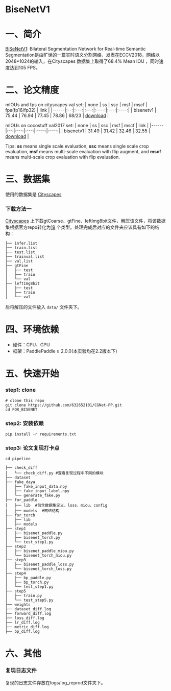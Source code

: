 # BiseNetV1


# 一、简介

[BiSeNetV1](https://arxiv.org/abs/1808.00897): Bilateral Segmentation Network for Real-time Semantic Segmentation是由旷世的一篇实时语义分割网络，发表在ECCV2018，网络以2048*1024的输入，在Cityscapes 数据集上取得了68.4% Mean IOU ，同时速度达到105 FPS。




# 二、论文精度


mIOUs and fps on cityscapes val set:
| none | ss | ssc | msf | mscf | fps(fp16/fp32) | link |
|------|:--:|:---:|:---:|:----:|:---:|:----:|
| bisenetv1 | 75.44 | 76.94 | 77.45 | 78.86 | 68/23 | [download](https://github.com/CoinCheung/BiSeNet/releases/download/0.0.0/model_final_v1_city_new.pth) |



mIOUs on cocostuff val2017 set:
| none | ss | ssc | msf | mscf | link |
|------|:--:|:---:|:---:|:----:|:----:|
| bisenetv1 | 31.49 | 31.42 | 32.46 | 32.55 | [download](https://github.com/CoinCheung/BiSeNet/releases/download/0.0.0/model_final_v1_coco_new.pth) |

Tips: 
**ss** means single scale evaluation, **ssc** means single scale crop evaluation, **msf** means multi-scale evaluation with flip augment, and **mscf** means multi-scale crop evaluation with flip evaluation. 



# 三、数据集

使用的数据集是 [Cityscapes](https://aistudio.baidu.com/aistudio/datasetdetail/64550) 

### 下载方法一

[Cityscapes](https://www.cityscapes-dataset.com/) 上下载gtCoarse、gtFine、leftImg8bit文件，解压该文件，将该数据集根据官方repo转化为[19](https://github.com/mcordts/cityscapesScripts/blob/master/cityscapesscripts/helpers/labels.py) 个类型。处理完成后对应的文件夹应该具有如下的结构：

```
├── infer.list
├── train.list
├── test.list
├── trainval.list
├── val.list
├── gtFine
│   ├── test
│   ├── train
│   └── val
├── leftImg8bit
│   ├── test
│   ├── train
│   └── val

```

后将解压的文件放入 `data/` 文件夹下。

# 四、环境依赖

- 硬件：CPU、GPU
- 框架：PaddlePaddle ≥ 2.0.0(本实验均在2.2版本下)

# 五、快速开始

### step1: clone

```
# clone this repo
git clone https://github.com/632652101/CGNet-PP.git
cd FOR_BISENET
```

### step2: 安装依赖

```
pip install -r requirements.txt
```

### step3: 论文复现打卡点
```
cd pipeline
```

```
├── check_diff
│   └── check_diff.py #查看复现过程中不同的模块
├── dataset
├── fake_daya
│   ├── fake_input_data.npy 
│   ├── fake_input_label.npy
│   └── generate_fake.py
├── for_paddle
│   ├── lib  #包含数据集定义，loss，miou，config
│   ├── models  #网络结构
├── for_torch
│   ├── lib
│   ├── models
├── step1
│   ├── bisenet_paddle.py
│   ├── bisenet_torch.py
│   └── test_step1.py
├── step2
│   ├── bisenet_paddle_miou.py
│   └── bisenet_torch_miou.py
├── step3
│   ├── bisenet_paddle_loss.py
│   └── bisenet_torch_loss.py
├── step4
│   ├── bp_paddle.py
│   ├── bp_torch.py
│   └── test_step1.py
├── step5
│   ├── train.py
│   └── test_step5.py
├── weights
├── dataset_diff.log
├── forward_diff.log
├── loss_diff.log
├── lr_diff.log
├── metric_diff.log
├── bp_diff.log

```

# 六、其他

### 复现日志文件

复现的日志文件存放在logs/log_reprod文件夹下。




